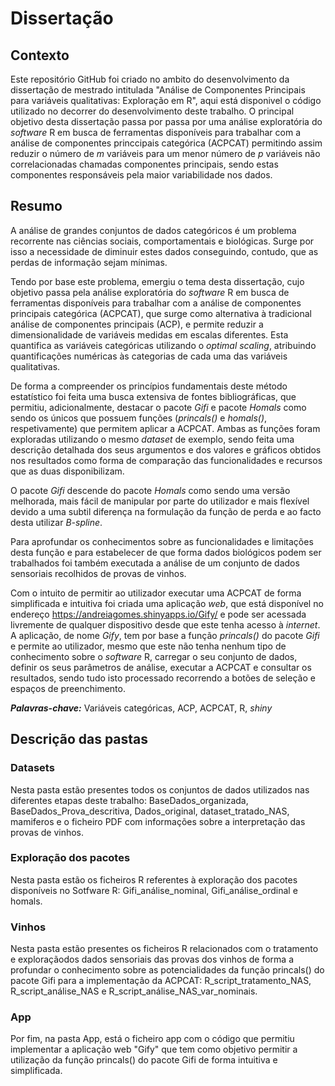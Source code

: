 
# Dissertação

## Contexto
Este repositório GitHub foi criado no ambito do desenvolvimento da dissertação de mestrado intitulada "Análise de Componentes Principais para variáveis qualitativas: Exploração em R", aqui está disponivel o código utilizado no decorrer do desenvolvimento deste trabalho. O principal objetivo desta dissertação passa por  passa por uma análise exploratória do *software* R em busca de ferramentas disponíveis para trabalhar com a análise de componentes princcipais categórica (ACPCAT) permitindo assim reduzir o número de *m* variáveis para um menor número de *p* variáveis não correlacionadas chamadas componentes principais, sendo estas componentes responsáveis pela maior variabilidade nos dados.

## Resumo
A análise de grandes conjuntos de dados categóricos é um problema recorrente nas ciências sociais, comportamentais e biológicas. Surge por isso a necessidade de diminuir estes dados conseguindo, contudo, que as perdas de informação sejam mínimas. 

Tendo por base este problema, emergiu o tema desta dissertação, cujo objetivo passa pela análise exploratória do *software* R em busca de ferramentas disponíveis para trabalhar com a análise de componentes principais categórica (ACPCAT), que surge como alternativa à tradicional análise de componentes principais (ACP), e permite reduzir a dimensionalidade de variáveis medidas em escalas diferentes. Esta quantifica as variáveis categóricas utilizando o *optimal scaling*, atribuindo quantificações numéricas às categorias de cada uma das variáveis qualitativas.

De forma a compreender os princípios fundamentais deste método estatístico foi feita uma busca extensiva de fontes bibliográficas, que permitiu, adicionalmente, destacar o pacote *Gifi* e pacote *Homals* como sendo os únicos que possuem funções (*princals()* e *homals()*, respetivamente) que permitem aplicar a ACPCAT. Ambas as funções foram exploradas utilizando o mesmo *dataset* de exemplo, sendo feita uma descrição detalhada dos seus argumentos e dos valores e gráficos obtidos nos resultados como forma de comparação das funcionalidades e recursos que as duas disponibilizam.

O pacote *Gifi* descende do pacote *Homals* como sendo uma versão melhorada, mais fácil de manipular por parte do utilizador e mais flexível devido a uma subtil diferença na formulação da função de perda e ao facto desta utilizar *B-spline*.

Para aprofundar os conhecimentos sobre as funcionalidades e limitações desta função e para estabelecer de que forma dados biológicos podem ser trabalhados foi também executada a análise de um conjunto de dados sensoriais recolhidos de provas de vinhos.

Com o intuito de permitir ao utilizador executar uma ACPCAT de forma simplificada e intuitiva foi criada uma aplicação *web*, que está disponível no endereço <https://andreiagomes.shinyapps.io/Gify/> e pode ser acessada livremente de qualquer dispositivo desde que este tenha acesso à *internet*. A aplicação, de nome *Gify*, tem por base a função *princals()* do pacote *Gifi* e permite ao utilizador, mesmo que este não tenha nenhum tipo de conhecimento sobre o *software* R, carregar o seu conjunto de dados, definir os seus parâmetros de análise, executar a ACPCAT e consultar os resultados, sendo tudo isto processado recorrendo a botões de seleção e espaços de preenchimento.

***Palavras-chave:*** Variáveis categóricas, ACP, ACPCAT, R, *shiny*

## Descrição das pastas

### Datasets
Nesta pasta estão presentes todos os conjuntos de dados utilizados nas diferentes etapas deste trabalho: BaseDados_organizada, BaseDados_Prova_descritiva, Dados_original, dataset_tratado_NAS, mamiferos e o ficheiro PDF com informações sobre a interpretação das provas de vinhos. 

### Exploração dos pacotes
Nesta pasta estão os ficheiros R referentes à exploração dos pacotes disponíveis no Sotfware R: Gifi_análise_nominal, Gifi_análise_ordinal e homals.

###  Vinhos
Nesta pasta estão presentes os ficheiros R relacionados com o tratamento e exploraçãodos dados sensoriais das provas dos vinhos de forma a profundar o conhecimento sobre as potencialidades da função princals() do pacote Gifi para a implementação da ACPCAT:  R_script_tratamento_NAS, R_script_análise_NAS e R_script_análise_NAS_var_nominais.

### App
Por fim, na pasta App, está o ficheiro app com o código que permitiu implementar a aplicação web "Gify" que tem como objetivo permitir a utilização da função princals() do pacote Gifi de forma intuitiva e simplificada.
